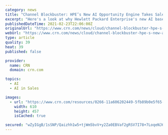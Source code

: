 ```yaml
---
category: news
title: "Channel Blockbuster: HPE’s New AI Opportunity Engine Takes Sales Proposals From 45 Days To 45 Seconds"
excerpt: "Here's a look at why Hewlett Packard Enterprise's new AI based Opportunity Engine is a quantum leap forward in lead generation for partners."
publishedDateTime: 2021-02-23T22:06:00Z
originalUrl: "https://www.crn.com/news/cloud/channel-blockbuster-hpe-s-new-ai-opportunity-engine-takes-sales-proposals-from-45-days-to-45-seconds"
webUrl: "https://www.crn.com/news/cloud/channel-blockbuster-hpe-s-new-ai-opportunity-engine-takes-sales-proposals-from-45-days-to-45-seconds"
type: article
quality: 39
heat: 39
published: false

provider:
  name: CRN
  domain: crn.com

topics:
  - AI
  - AI in Sales

images:
  - url: "https://www.crn.com/resources/0266-11a606202449-5fb89b0e5f65-1000/steve-flynn-synnex.jpg"
    width: 610
    height: 457
    isCached: true

secured: "wZyIGgB/1sSNP/Qaizhh1w5+tjWm5bvV+y2Za0EBVaf2gRSV7I78+7LoqeNJ6oW2qmIv3Yn8jOArMHaJo7YqfqCc60lPqUW/Yl9f1UCctNzKfH2YRD46etJMzKmex7m8Z0Rt3NWxPaKRtohwLWVvm+eiv/f72jRolv7w5wmUFQyQD2lkeOcfT4+PjZMsNkQ0+IsJE/NO7CeVUY3vv5B9DoaeCyi71l1HU+ksRvTFWLcbZMwF8dcA32nnA4orriok4w8OvWDwvwENTsAeqn2baF7PWu2mRQZsSHtGT+DpVwfzsaPD8RkU6NKxTQRO6Cw5merph7c63Fc/8X4ZCg51kon6GW1JX4V5ePk/9wMVIEM=;rM2wEinof6TnDlvKafiEmw=="
---
```


